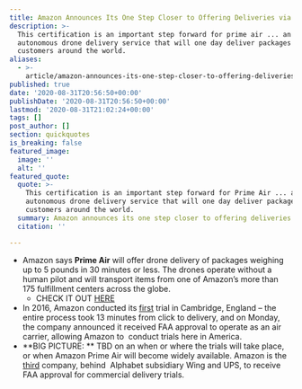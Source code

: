 ```yaml
---
title: Amazon Announces Its One Step Closer to Offering Deliveries via Drone.
description: >-
  This certification is an important step forward for prime air ... an
  autonomous drone delivery service that will one day deliver packages to our
  customers around the world.
aliases:
  - >-
    article/amazon-announces-its-one-step-closer-to-offering-deliveries-via-drone/
published: true
date: '2020-08-31T20:56:50+00:00'
publishDate: '2020-08-31T20:56:50+00:00'
lastmod: '2020-08-31T21:02:24+00:00'
tags: []
post_author: []
section: quickquotes
is_breaking: false
featured_image:
  image: ''
  alt: ''
featured_quote:
  quote: >-
    This certification is an important step forward for Prime Air ... an
    autonomous drone delivery service that will one day deliver packages to our
    customers around the world.
  summary: Amazon announces its one step closer to offering deliveries via drone.
  citation: ''

---
```

*   Amazon says **Prime Air** will offer drone delivery of packages weighing up to 5 pounds in 30 minutes or less. The drones operate without a human pilot and will transport items from one of Amazon’s more than 175 fulfillment centers across the globe.
    *   CHECK IT OUT [HERE](https://www.youtube.com/watch?v=3HJtmx5f1Fc)
*   In 2016, Amazon conducted its [first](https://m.media-amazon.com/images/G/01/acs/test/jr/121216/PrimeAirVideo._CB509077587_.mp4) trial in Cambridge, England – the entire process took 13 minutes from click to delivery, and on Monday, the company announced it received FAA approval to operate as an air carrier, allowing Amazon to  conduct trials here in America.
*   **BIG PICTURE: ** TBD on an when or where the trials will take place, or when Amazon Prime Air will become widely available. Amazon is the [third](https://www.fastcompany.com/90545556/amazon-is-now-one-step-closer-to-drone-delivery) company, behind  Alphabet subsidiary Wing and UPS, to receive FAA approval for commercial delivery trials.
